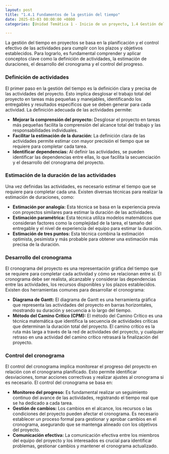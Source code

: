 ```yaml
---
layout: post
title: "1.4.1 Fundamentos de la gestión del tiempo"
date: 2025-03-03 00:00:00 +0800
categories: [Unidad Temática 1 - Inicio de un proyecto, 1.4 Gestión del tiempo]

---
```


La gestión del tiempo en proyectos se basa en la planificación y el control efectivo de 
las actividades para cumplir con los plazos y objetivos establecidos. Para lograrlo, es 
fundamental comprender y aplicar conceptos clave como la definición de actividades, 
la estimación de duraciones, el desarrollo del cronograma y el control del progreso.

### Definición de actividades
El primer paso en la gestión del tiempo es la definición clara y precisa de las 
actividades del proyecto. Esto implica desglosar el trabajo total del proyecto en tareas 
más pequeñas y manejables, identificando los entregables y resultados específicos que 
se deben generar para cada actividad. La definición adecuada de las actividades 
permite: 
- **Mejorar la comprensión del proyecto:** Desglosar el proyecto en tareas más 
pequeñas facilita la comprensión del alcance total del trabajo y las 
responsabilidades individuales. 
- **Facilitar la estimación de la duración:** La definición clara de las actividades 
permite estimar con mayor precisión el tiempo que se requiere para completar 
cada tarea. 
- **Identificar dependencias:** Al definir las actividades, se pueden identificar las 
dependencias entre ellas, lo que facilita la secuenciación y el desarrollo del 
cronograma del proyecto. 

### Estimación de la duración de las actividades
Una vez definidas las actividades, es necesario estimar el tiempo que se requiere para 
completar cada una. Existen diversas técnicas para realizar la estimación de 
duraciones, como: 
- **Estimación por analogía:** Esta técnica se basa en la experiencia previa con 
proyectos similares para estimar la duración de las actividades. 
- **Estimación paramétrica:** Esta técnica utiliza modelos matemáticos que 
consideran factores como la complejidad de la tarea, el tamaño del entregable 
y el nivel de experiencia del equipo para estimar la duración. 
- **Estimación de tres puntos:** Esta técnica combina la estimación optimista, 
pesimista y más probable para obtener una estimación más precisa de la 
duración.

### Desarrollo del cronograma 
El cronograma del proyecto es una representación gráfica del tiempo que se requiere 
para completar cada actividad y cómo se relacionan entre sí. El cronograma debe ser 
realista, alcanzable y considerar las dependencias entre las actividades, los recursos 
disponibles y los plazos establecidos. Existen dos herramientas comunes para 
desarrollar el cronograma: 
- **Diagrama de Gantt:** El diagrama de Gantt es una herramienta gráfica que 
representa las actividades del proyecto en barras horizontales, mostrando su 
duración y secuencia a lo largo del tiempo. 
- **Método del Camino Crítico (CPM):** El método del Camino Crítico es una 
técnica matemática que identifica la secuencia de actividades críticas que 
determinan la duración total del proyecto. El camino crítico es la ruta más larga 
a través de la red de actividades del proyecto, y cualquier retraso en una 
actividad del camino crítico retrasará la finalización del proyecto.

### Control del cronograma 
El control del cronograma implica monitorear el progreso del proyecto en relación con 
el cronograma planificado. Esto permite identificar desviaciones, tomar acciones 
correctivas y realizar ajustes al cronograma si es necesario. El control del cronograma 
se basa en: 
- **Monitoreo del progreso:** Es fundamental realizar un seguimiento continuo del 
avance de las actividades, registrando el tiempo real que se ha dedicado a cada 
tarea. 
- **Gestión de cambios:** Los cambios en el alcance, los recursos o las condiciones 
del proyecto pueden afectar el cronograma. Es necesario establecer un proceso 
formal para gestionar y aprobar cambios en el cronograma, asegurando que se 
mantenga alineado con los objetivos del proyecto. 
- **Comunicación efectiva:** La comunicación efectiva entre los miembros del 
equipo del proyecto y los interesados es crucial para identificar problemas, 
gestionar cambios y mantener el cronograma actualizado.
